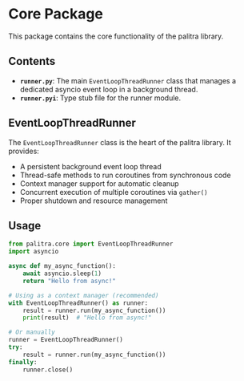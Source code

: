# Core Package

This package contains the core functionality of the palitra library.

## Contents

- **`runner.py`**: The main `EventLoopThreadRunner` class that manages a dedicated asyncio event loop in a background thread.
- **`runner.pyi`**: Type stub file for the runner module.

## EventLoopThreadRunner

The `EventLoopThreadRunner` class is the heart of the palitra library. It provides:

- A persistent background event loop thread
- Thread-safe methods to run coroutines from synchronous code
- Context manager support for automatic cleanup
- Concurrent execution of multiple coroutines via `gather()`
- Proper shutdown and resource management

## Usage

```python
from palitra.core import EventLoopThreadRunner
import asyncio

async def my_async_function():
    await asyncio.sleep(1)
    return "Hello from async!"

# Using as a context manager (recommended)
with EventLoopThreadRunner() as runner:
    result = runner.run(my_async_function())
    print(result)  # "Hello from async!"

# Or manually
runner = EventLoopThreadRunner()
try:
    result = runner.run(my_async_function())
finally:
    runner.close()
``` 